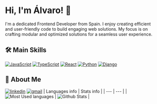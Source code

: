 
# Hi, I'm Álvaro! 👋

I'm a dedicated Frontend Developer from Spain. I enjoy creating efficient and user-friendly code to build engaging web solutions. My focus is on crafting modular and optimized solutions for a seamless user experience.
## 🛠 Main Skills

[![JavaScript](https://img.shields.io/badge/JavaScript-F7DF1E?style=for-the-badge&logo=javascript&logoColor=black)](https://developer.mozilla.org/es/docs/Web/JavaScript) [![TypeScript](https://img.shields.io/badge/TypeScript-007ACC?style=for-the-badge&logo=typescript&logoColor=white)](https://www.typescriptlang.org) [![React](https://img.shields.io/badge/React-20232A?style=for-the-badge&logo=react&logoColor=61DAFB)](https://es.react.dev) [![Python](https://img.shields.io/badge/Python-3776AB?style=for-the-badge&logo=python&logoColor=white)](https://www.python.org) [![Django](https://img.shields.io/badge/Django-092E20?style=for-the-badge&logo=django&logoColor=white)](https://www.djangoproject.com)

## 🚀 About Me

[![linkedin](https://img.shields.io/badge/linkedin-0A66C2?style=for-the-badge&logo=linkedin&logoColor=white)](https://www.linkedin.com/in/álvaro-aparicio/)
[![gmail](https://img.shields.io/badge/Gmail-D14836?style=for-the-badge&logo=gmail&logoColor=white)](https://mail.google.com/mail/u/0/#inbox?compose=DmwnWrRlRhxnSWDdMTFPfsNbhbbgDnlBPVbjMwJFFHSrdKsjjnWbPHHlRsHnQNfTHFkjDCrRJfqg)
| Languages info | Stats info |
| --- | --- |
| ![Most Used languages](https://github-readme-stats.vercel.app/api/top-langs?username=alvaro2203&show_icons=true&locale=en&layout=compact) | ![Github Stats](https://github-readme-stats.vercel.app/api?username=alvaro2203&show_icons=true&locale=en) |

